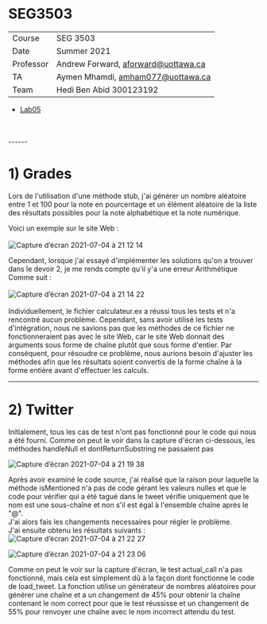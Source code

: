 # SEG3503

|  |  |
| --- | --- |
| Course | SEG 3503 |
| Date | Summer 2021 |
| Professor | Andrew Forward, aforward@uottawa.ca |
| TA | Aymen Mhamdi, amham077@uottawa.ca |
| Team | Hedi Ben Abid 300123192 |

* [Lab05](Lab05)
<br />
<br />
------

# 1) Grades

Lors de l'utilisation d'une méthode stub, j'ai générer un nombre aléatoire entre 1 et 100 pour la note en pourcentage et un élément aléatoire de la liste des résultats possibles pour la note alphabétique et la note numérique.

Voici un exemple sur le site Web :
<br />
<br />
![Capture d’écran 2021-07-04 à 21 12 14](https://user-images.githubusercontent.com/55165009/124398241-8f646700-dd0c-11eb-8de7-f4654b3dbb47.png)

Cependant, lorsque j'ai essayé d'implémenter les solutions qu'on a trouver dans le devoir 2, je me rends compte qu'il y'a une erreur Arithmétique
Comme suit : 
<br />
<br />
![Capture d’écran 2021-07-04 à 21 14 22](https://user-images.githubusercontent.com/55165009/124398335-24fff680-dd0d-11eb-8cdb-8d8c747d4cc6.png)
<br />
<br />
Individuellement, le fichier calculateur.ex a réussi tous les tests et n'a rencontré aucun problème. Cependant, sans avoir utilisé les tests d'intégration, nous ne savions pas que les méthodes de ce fichier ne fonctionneraient pas avec le site Web, car le site Web donnait des arguments sous forme de chaîne plutôt que sous forme d'entier. Par conséquent, pour résoudre ce problème, nous aurions besoin d'ajuster les méthodes afin que les résultats soient convertis de la forme chaîne à la forme entière avant d'effectuer les calculs.

------


# 2) Twitter

Initialement, tous les cas de test n'ont pas fonctionné pour le code qui nous a été fourni. Comme on peut le voir dans la capture d'écran ci-dessous, les méthodes handleNull et dontReturnSubstring ne passaient pas

![Capture d’écran 2021-07-04 à 21 19 38](https://user-images.githubusercontent.com/55165009/124398427-92ac2280-dd0d-11eb-8a73-5e2d148c0eb6.png)

Après avoir examiné le code source, j'ai réalisé que la raison pour laquelle la méthode isMentioned n'a pas de code gérant les valeurs nulles et que le code pour vérifier qui a été tagué dans le tweet vérifie uniquement que le nom est une sous-chaîne et non s'il est égal à l'ensemble chaîne après le "@". 
<br />
J'ai alors fais les changements necessaires pour régler le problème.
<br />
J'ai ensuite obtenu les résultats suivants :
<br />
![Capture d’écran 2021-07-04 à 21 22 27](https://user-images.githubusercontent.com/55165009/124398510-f8001380-dd0d-11eb-8007-1815b8f5cdcf.png)

![Capture d’écran 2021-07-04 à 21 23 06](https://user-images.githubusercontent.com/55165009/124398526-136b1e80-dd0e-11eb-80e8-cdf46d5ea692.png)

Comme on peut le voir sur la capture d'écran, le test actual_call n'a pas fonctionné, mais cela est simplement dû à la façon dont fonctionne le code de load_tweet. La fonction utilise un générateur de nombres aléatoires pour générer une chaîne et a un changement de 45% pour obtenir la chaîne contenant le nom correct pour que le test réussisse et un changement de 55% pour renvoyer une chaîne avec le nom incorrect attendu du test.


